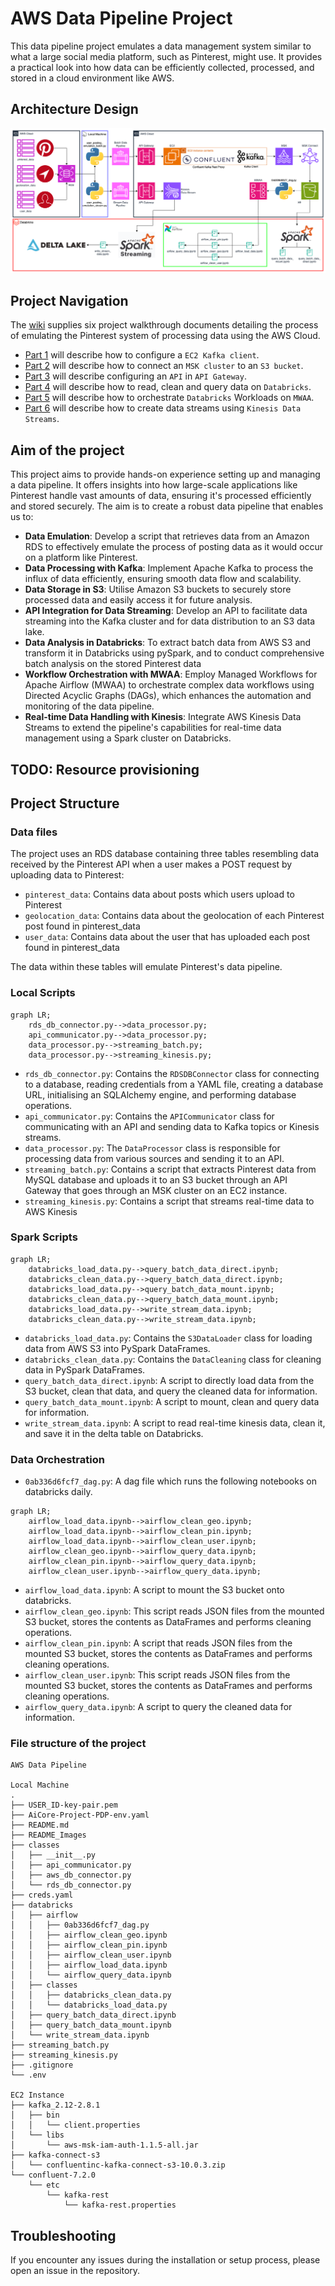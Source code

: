# AWS Data Pipeline Project

This data pipeline project emulates a data management system similar to what a large social media platform, such as Pinterest, might use. It provides a practical look into how data can be efficiently collected, processed, and stored in a cloud environment like AWS.

## Architecture Design

![Alt text](README_Images/pinterest_data_pipeline.png)

## Project Navigation

The [wiki](https://github.com/ChefData/pinterest-data-pipeline545/wiki) supplies six project walkthrough documents detailing the process of emulating the Pinterest system of processing data using the AWS Cloud.

- [Part 1](https://github.com/ChefData/pinterest-data-pipeline545/wiki/1:-EC2-instance-as-a-Apache-Kafka-machine) will describe how to configure a `EC2 Kafka client`.
- [Part 2](https://github.com/ChefData/pinterest-data-pipeline545/wiki/2:-MSK-cluster-to-S3-bucket) will describe how to connect an `MSK cluster` to an `S3 bucket`.
- [Part 3](https://github.com/ChefData/pinterest-data-pipeline545/wiki/3:-Configuring-API-Gateway) will describe configuring an `API` in `API Gateway`.
- [Part 4](https://github.com/ChefData/pinterest-data-pipeline545/wiki/4:-ETL-in-Databricks) will describe how to read, clean and query data on `Databricks`.
- [Part 5](https://github.com/ChefData/pinterest-data-pipeline545/wiki/5:-Managed-Workflows-for-Apache-Airflow) will describe how to orchestrate `Databricks` Workloads on `MWAA`.
- [Part 6](https://github.com/ChefData/pinterest-data-pipeline545/wiki/6:-Kinesis-Streaming) will describe how to create data streams using `Kinesis Data Streams`.

## Aim of the project

This project aims to provide hands-on experience setting up and managing a data pipeline. It offers insights into how large-scale applications like Pinterest handle vast amounts of data, ensuring it's processed efficiently and stored securely. The aim is to create a robust data pipeline that enables us to:

- **Data Emulation**: Develop a script that retrieves data from an Amazon RDS to effectively emulate the process of posting data as it would occur on a platform like Pinterest.
- **Data Processing with Kafka**: Implement Apache Kafka to process the influx of data efficiently, ensuring smooth data flow and scalability.
- **Data Storage in S3**: Utilise Amazon S3 buckets to securely store processed data and easily access it for future analysis.
- **API Integration for Data Streaming**: Develop an API to facilitate data streaming into the Kafka cluster and for data distribution to an S3 data lake.
- **Data Analysis in Databricks**: To extract batch data from AWS S3 and transform it in Databricks using pySpark, and to conduct comprehensive batch analysis on the stored Pinterest data
- **Workflow Orchestration with MWAA**: Employ Managed Workflows for Apache Airflow (MWAA) to orchestrate complex data workflows using Directed Acyclic Graphs (DAGs), which enhances the automation and monitoring of the data pipeline.
- **Real-time Data Handling with Kinesis**: Integrate AWS Kinesis Data Streams to extend the pipeline's capabilities for real-time data management using a Spark cluster on Databricks.

## TODO: Resource provisioning

## Project Structure

### Data files

The project uses an RDS database containing three tables resembling data received by the Pinterest API when a user makes a POST request by uploading data to Pinterest:

- `pinterest_data`: Contains data about posts which users upload to Pinterest
- `geolocation_data`: Contains data about the geolocation of each Pinterest post found in pinterest_data
- `user_data`: Contains data about the user that has uploaded each post found in pinterest_data

The data within these tables will emulate Pinterest's data pipeline.

### Local Scripts

```mermaid
graph LR;
    rds_db_connector.py-->data_processor.py;
    api_communicator.py-->data_processor.py;
    data_processor.py-->streaming_batch.py;
    data_processor.py-->streaming_kinesis.py;
```

- `rds_db_connector.py`: Contains the `RDSDBConnector` class for connecting to a database, reading credentials from a YAML file, creating a database URL, initialising an SQLAlchemy engine, and performing database operations.
- `api_communicator.py`: Contains the `APICommunicator` class for communicating with an API and sending data to Kafka topics or Kinesis streams.
- `data_processor.py`: The `DataProcessor` class is responsible for processing data from various sources and sending it to an API.
- `streaming_batch.py`: Contains a script that extracts Pinterest data from MySQL database and uploads it to an S3 bucket through an API Gateway that goes through an MSK cluster on an EC2 instance.
- `streaming_kinesis.py`: Contains a script that streams real-time data to AWS Kinesis

### Spark Scripts

```mermaid
graph LR;
    databricks_load_data.py-->query_batch_data_direct.ipynb;
    databricks_clean_data.py-->query_batch_data_direct.ipynb;
    databricks_load_data.py-->query_batch_data_mount.ipynb;
    databricks_clean_data.py-->query_batch_data_mount.ipynb;
    databricks_load_data.py-->write_stream_data.ipynb;
    databricks_clean_data.py-->write_stream_data.ipynb;
```

- `databricks_load_data.py`: Contains the `S3DataLoader` class for loading data from AWS S3 into PySpark DataFrames.
- `databricks_clean_data.py`: Contains the `DataCleaning` class for cleaning data in PySpark DataFrames.
- `query_batch_data_direct.ipynb`: A script to directly load data from the S3 bucket, clean that data, and query the cleaned data for information.
- `query_batch_data_mount.ipynb`: A script to mount, clean and query data for information.
- `write_stream_data.ipynb`: A script to read real-time kinesis data, clean it, and save it in the delta table on Databricks.

### Data Orchestration

- `0ab336d6fcf7_dag.py`: A dag file which runs the following notebooks on databricks daily.

```mermaid
graph LR;
    airflow_load_data.ipynb-->airflow_clean_geo.ipynb;
    airflow_load_data.ipynb-->airflow_clean_pin.ipynb;
    airflow_load_data.ipynb-->airflow_clean_user.ipynb;
    airflow_clean_geo.ipynb-->airflow_query_data.ipynb;
    airflow_clean_pin.ipynb-->airflow_query_data.ipynb;
    airflow_clean_user.ipynb-->airflow_query_data.ipynb;
```

- `airflow_load_data.ipynb`: A script to mount the S3 bucket onto databricks.
- `airflow_clean_geo.ipynb`: This script reads JSON files from the mounted S3 bucket, stores the contents as DataFrames and performs cleaning operations.
- `airflow_clean_pin.ipynb`: A script that reads JSON files from the mounted S3 bucket, stores the contents as DataFrames and performs cleaning operations.
- `airflow_clean_user.ipynb`: This script reads JSON files from the mounted S3 bucket, stores the contents as DataFrames and performs cleaning operations.
- `airflow_query_data.ipynb`: A script to query the cleaned data for information.

### File structure of the project

```text
AWS Data Pipeline

Local Machine
.
├── USER_ID-key-pair.pem
├── AiCore-Project-PDP-env.yaml
├── README.md
├── README_Images
├── classes
│   ├── __init__.py
│   ├── api_communicator.py
│   ├── aws_db_connector.py
│   └── rds_db_connector.py
├── creds.yaml
├── databricks
│   ├── airflow
│   │   ├── 0ab336d6fcf7_dag.py
│   │   ├── airflow_clean_geo.ipynb
│   │   ├── airflow_clean_pin.ipynb
│   │   ├── airflow_clean_user.ipynb
│   │   ├── airflow_load_data.ipynb
│   │   └── airflow_query_data.ipynb
│   ├── classes
│   │   ├── databricks_clean_data.py
│   │   └── databricks_load_data.py
│   ├── query_batch_data_direct.ipynb
│   ├── query_batch_data_mount.ipynb
│   └── write_stream_data.ipynb
├── streaming_batch.py
├── streaming_kinesis.py
├── .gitignore
└── .env

EC2 Instance
├── kafka_2.12-2.8.1
│   ├── bin
│   │   └── client.properties
│   └── libs
│       └── aws-msk-iam-auth-1.1.5-all.jar
├── kafka-connect-s3
│   └── confluentinc-kafka-connect-s3-10.0.3.zip
└── confluent-7.2.0
    └── etc
        └── kafka-rest
            └── kafka-rest.properties
```

## Troubleshooting

If you encounter any issues during the installation or setup process, please open an issue in the repository.
